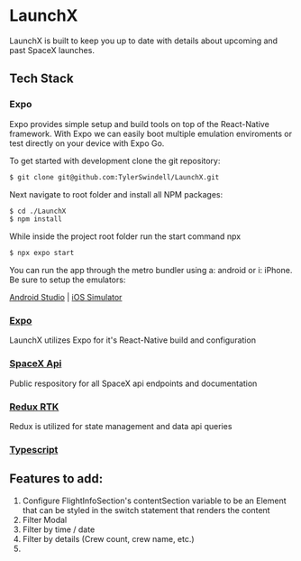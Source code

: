 # LaunchX

LaunchX is built to keep you up to date with details about upcoming and past SpaceX launches.

## Tech Stack

### Expo

Expo provides simple setup and build tools on top of the React-Native framework. With Expo we can easily boot multiple emulation enviroments or test directly on your device with Expo Go.


To get started with development clone the git repository:

```bash
$ git clone git@github.com:TylerSwindell/LaunchX.git
```

Next navigate to root folder and install all NPM packages:

```bash
$ cd ./LaunchX
$ npm install
```

While inside the project root folder run the start command npx

```bash
$ npx expo start
```

You can run the app through the metro bundler using a: android or i: iPhone.
Be sure to setup the emulators:

[Android Studio](https://docs.expo.dev/workflow/android-studio-emulator/) | [iOS Simulator](https://docs.expo.dev/workflow/ios-simulator/)

### [Expo](https://docs.expo.dev/get-started/installation/)

LaunchX utilizes Expo for it's React-Native build and configuration

### [SpaceX Api](https://github.com/r-spacex/SpaceX-API/blob/master/docs/README.md)

Public respository for all SpaceX api endpoints and documentation

### [Redux RTK](https://github.com/r-spacex/SpaceX-API/blob/master/docs/README.md)

Redux is utilized for state management and data api queries

### [Typescript](https://www.typescriptlang.org/docs/handbook/intro.html)


## Features to add:

1. Configure FlightInfoSection's contentSection variable to be an Element that can be styled in the switch statement that renders the content
2. Filter Modal
3. Filter by time / date
4. Filter by details (Crew count, crew name, etc.)
5. 